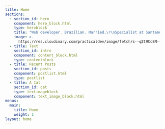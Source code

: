 ```yaml
---
title: Home
sections:
  - section_id: hero
    component: hero_block.html
    type: heroblock
    title: "Web developer. Brazilian. Married.\r\nSpecialist at Santander Brazil.\r\n\r\nJust love everything about web, specially teaching.\r\n\r\nCurrently responsible for all front-end efforts on the organization."
    image: >-
      https://res.cloudinary.com/practicaldev/image/fetch/s--q2t9CcEN--/c_fill,f_auto,fl_progressive,h_320,q_auto,w_320/https://thepracticaldev.s3.amazonaws.com/uploads/user/profile_image/29492/2d74860f-029c-40b9-a5c7-bb9c373a4302.jpg
  - title: Text
    section_id: intro
    component: content_block.html
    type: contentblock
  - title: Recent Posts
    section_id: posts
    component: postlist.html
    type: postlist
  - title: A Cat
    section_id: cat
    type: textimageblock
    component: text_image_block.html
menus:
  main:
    title: Home
    weight: 1
layout: home
---
```

